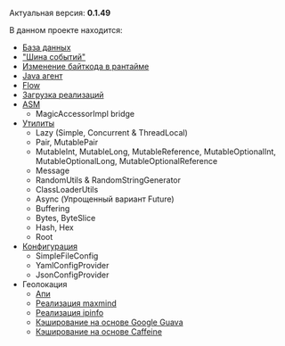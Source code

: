 Актуальная версия:
**0.1.49**

В данном проекте находится:

- [База данных](sql)
- ["Шина событий"](eventbus)
- [Изменение байткода в рантайме](asm-patcher)
- [Java агент](agent)
- [Flow](flow)
- [Загрузка реализаций](impl-loader)
- [ASM](asm)
  - MagicAccessorImpl bridge
- [Утилиты](util)
  - Lazy (Simple, Concurrent & ThreadLocal)
  - Pair, MutablePair
  - MutableInt, MutableLong, MutableReference, MutableOptionalInt, MutableOptionalLong, MutableOptionalReference
  - Message
  - RandomUtils & RandomStringGenerator
  - ClassLoaderUtils
  - Async (Упрощенный вариант Future)
  - Buffering
  - Bytes, ByteSlice
  - Hash, Hex
  - Root
- [Конфигурация](config)
  - SimpleFileConfig
  - YamlConfigProvider
  - JsonConfigProvider
- Геолокация
  - [Апи](geo-api)
  - [Реализация maxmind](geo-maxmind-impl)
  - [Реализация ipinfo](geo-ipinfo-impl)
  - [Кэширование на основе Google Guava](geo-cache-guava)
  - [Кэширование на основе Caffeine](geo-cache-caffeine)
